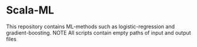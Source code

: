 # Scala-ML

This repository contains ML-methods such as logistic-regression and gradient-boosting.
NOTE All scripts contain empty paths of input and output files
